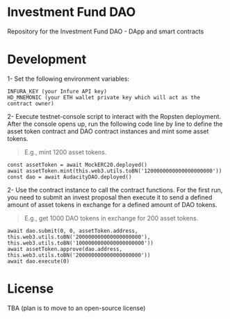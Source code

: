 Investment Fund DAO
===================

Repository for the Investment Fund DAO - DApp and smart contracts

Development
===========

1- Set the following environment variables:

```
INFURA_KEY (your Infure API key)
HD_MNEMONIC (your ETH wallet private key which will act as the contract owner)

```

2- Execute testnet-console script to interact with the Ropsten deployment. After the console opens up, run the following code line by line to define the asset token contract and DAO contract instances and mint some asset tokens.
> E.g., mint 1200 asset tokens.

```
const assetToken = await MockERC20.deployed()
await assetToken.mint(this.web3.utils.toBN('1200000000000000000000'))
const dao = await AudacityDAO.deployed()
```

2- Use the contract instance to call the contract functions.
For the first run, you need to submit an invest proposal then execute it to send a defined amount of asset tokens in exchange for a defined amount of DAO tokens.
> E.g., get 1000 DAO tokens in exchange for 200 asset tokens.

```
await dao.submit(0, 0, assetToken.address, this.web3.utils.toBN('200000000000000000000'), this.web3.utils.toBN('1000000000000000000000'))
await assetToken.approve(dao.address, this.web3.utils.toBN('200000000000000000000'))
await dao.execute(0)
```

License
===========
TBA (plan is to move to an open-source license)
